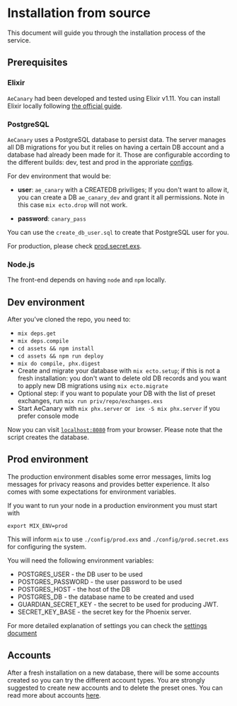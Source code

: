 # Installation from source

This document will guide you through the installation process of the service.

## Prerequisites

### Elixir

`AeCanary` had been developed and tested using Elixir v1.11. You can install
Elixir locally following [the official
guide](https://elixir-lang.org/install.html).

### PostgreSQL
`AeCanary` uses a PostgreSQL database to persist data. The server manages all
DB migrations for you but it relies on having a certain DB account and
a database had already been made for it. Those are configurable according to
the different builds: dev, test and prod in the approriate
[configs](config/).

For dev environment that would be:

* **user**: `ae_canary` with a CREATEDB priviliges; If you don't want to allow
  it, you can create a DB `ae_canary_dev` and grant it all permissions. Note
  in this case `mix ecto.drop` will not work.

* **password**: `canary_pass`

You can use the `create_db_user.sql` to create that PostgreSQL user for you.

For production, please check [prod.secret.exs](config/prod.secret.exs).

### Node.js

The front-end depends on having `node` and `npm` locally.

## Dev environment

After you've cloned the repo, you need to:

  * `mix deps.get`
  * `mix deps.compile`
  * `cd assets && npm install`
  * `cd assets && npm run deploy`
  * `mix do compile, phx.digest`
  * Create and migrate your database with `mix ecto.setup`; if this is not a
    fresh installation: you don't want to delete old DB records and you want to
    apply new DB migrations using `mix ecto.migrate`
  * Optional step: if you want to populate your DB with the list of preset
    exchanges, run `mix run priv/repo/exchanges.exs`
  * Start AeCanary with `mix phx.server` or ` iex -S mix phx.server`
    if you prefer console mode

Now you can visit [`localhost:8080`](http://localhost:8080) from your browser.
Please note that the script creates the database.

## Prod environment

The production environment disables some error messages, limits log messages
for privacy reasons and provides better experience. It also comes with some
expectations for environment variables.

If you want to run your node in a production environment you must start with
```
export MIX_ENV=prod
```

This will inform `mix` to use `./config/prod.exs` and
`./config/prod.secret.exs` for configuring the system.

You will need the following environment variables:

  * POSTGRES_USER - the DB user to be used
  * POSTGRES_PASSWORD - the user password to be used
  * POSTGRES_HOST - the host of the DB
  * POSTGRES_DB - the database name to be created and used
  * GUARDIAN_SECRET_KEY - the secret to be used for producing JWT.
  * SECRET_KEY_BASE - the secret key for the Phoenix server.

For more detailed explanation of settings you can check the [settings
document](/docs/settings.md)

## Accounts

After a fresh installation on a new database, there will be some accounts
created so you can try the different account types. You are strongly suggested
to create new accounts and to delete the preset ones. You can read more about
accounts [here](/docs/accounts.md).
